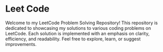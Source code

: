 # Leet Code

Welcome to my LeetCode Problem Solving Repository! This repository is dedicated to showcasing my solutions to various coding problems on LeetCode. Each solution is implemented with an emphasis on clarity, efficiency, and readability. Feel free to explore, learn, or suggest improvements.
